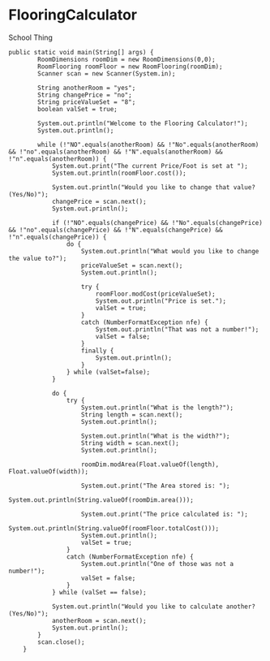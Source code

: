 # FlooringCalculator
School Thing

	public static void main(String[] args) {
			RoomDimensions roomDim = new RoomDimensions(0,0);
			RoomFlooring roomFloor = new RoomFlooring(roomDim);
			Scanner scan = new Scanner(System.in);

			String anotherRoom = "yes";
			String changePrice = "no";
			String priceValueSet = "8";
			boolean valSet = true;

			System.out.println("Welcome to the Flooring Calculator!");
			System.out.println();

			while (!"NO".equals(anotherRoom) && !"No".equals(anotherRoom) && !"no".equals(anotherRoom) && !"N".equals(anotherRoom) && !"n".equals(anotherRoom)) {
				System.out.print("The current Price/Foot is set at ");
				System.out.println(roomFloor.cost());

				System.out.println("Would you like to change that value? (Yes/No)");
				changePrice = scan.next();
				System.out.println();

				if (!"NO".equals(changePrice) && !"No".equals(changePrice) && !"no".equals(changePrice) && !"N".equals(changePrice) && !"n".equals(changePrice)) {
					do {
						System.out.println("What would you like to change the value to?");
						priceValueSet = scan.next();
						System.out.println();

						try {
							roomFloor.modCost(priceValueSet);
							System.out.println("Price is set.");
							valSet = true;
						}
						catch (NumberFormatException nfe) {
							System.out.println("That was not a number!");
							valSet = false;
						}
						finally {
							System.out.println();
						}
					} while (valSet=false);
				}

				do {
					try {
						System.out.println("What is the length?");
						String length = scan.next();
						System.out.println();

						System.out.println("What is the width?");
						String width = scan.next();
						System.out.println();

						roomDim.modArea(Float.valueOf(length), Float.valueOf(width));

						System.out.print("The Area stored is: ");
						System.out.println(String.valueOf(roomDim.area()));

						System.out.print("The price calculated is: ");
						System.out.println(String.valueOf(roomFloor.totalCost()));
						System.out.println();
						valSet = true;
					}
					catch (NumberFormatException nfe) {
						System.out.println("One of those was not a number!");
						valSet = false;
					}
				} while (valSet == false);

				System.out.println("Would you like to calculate another? (Yes/No)");
				anotherRoom = scan.next();
				System.out.println();		
			}
			scan.close();
		}
